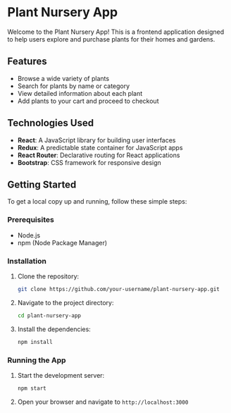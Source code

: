 # Plant Nursery App

Welcome to the Plant Nursery App! This is a frontend application designed to help users explore and purchase plants for their homes and gardens.

## Features

- Browse a wide variety of plants
- Search for plants by name or category
- View detailed information about each plant
- Add plants to your cart and proceed to checkout


## Technologies Used

- **React**: A JavaScript library for building user interfaces
- **Redux**: A predictable state container for JavaScript apps
- **React Router**: Declarative routing for React applications
- **Bootstrap**: CSS framework for responsive design

## Getting Started

To get a local copy up and running, follow these simple steps:

### Prerequisites

- Node.js
- npm (Node Package Manager)

### Installation

1. Clone the repository:
    ```sh
    git clone https://github.com/your-username/plant-nursery-app.git
    ```
2. Navigate to the project directory:
    ```sh
    cd plant-nursery-app
    ```
3. Install the dependencies:
    ```sh
    npm install
    ```

### Running the App

1. Start the development server:
    ```sh
    npm start
    ```
2. Open your browser and navigate to `http://localhost:3000`






